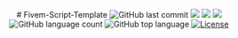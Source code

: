 <p align="center">
  # Fivem-Script-Template
  <img alt="GitHub last commit" src="https://img.shields.io/github/last-commit/AmpedScripts/Fivem-Script-Template">
  <img src="https://img.shields.io/github/issues/AmpedScripts/Fivem-Script-Template">
  <img src="https://img.shields.io/github/issues-closed-raw/AmpedScripts/Fivem-Script-Template">
  <img src="https://img.shields.io/github/issues-pr-closed-raw/AmpedScripts/Fivem-Script-Template">
  </br>
  <img alt="GitHub language count" src="https://img.shields.io/github/languages/count/AmpedScripts/Fivem-Script-Template">
  <img alt="GitHub top language" src="https://img.shields.io/github/languages/top/AmpedScripts/Fivem-Script-Template">
  <a href="LICENSE">
    <img alt="License" src="https://img.shields.io/badge/license-MIT-%23F8952D">
  </a>
  </br>
</p>
